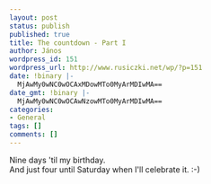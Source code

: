 ```yaml
---
layout: post
status: publish
published: true
title: The countdown - Part I
author: János
wordpress_id: 151
wordpress_url: http://www.rusiczki.net/wp/?p=151
date: !binary |-
  MjAwMy0wNC0wOCAxMDowMTo0MyArMDIwMA==
date_gmt: !binary |-
  MjAwMy0wNC0wOCAwNzowMTo0MyArMDIwMA==
categories:
- General
tags: []
comments: []
---
```

<p>Nine days 'til my birthday.<br />
And just four until Saturday when I'll celebrate it. :-)</p>
